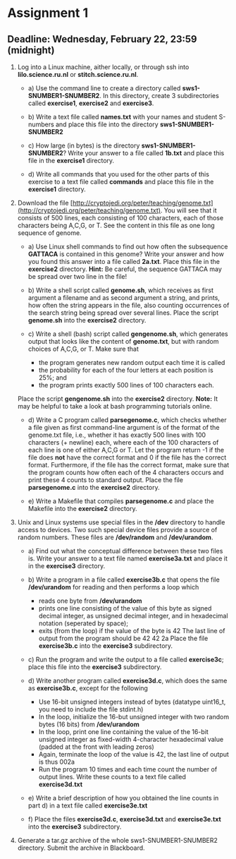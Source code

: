 # Assignment 1

## Deadline: Wednesday, February 22, 23:59 (midnight)

1. Log into a Linux machine, aither locally, or through ssh into **lilo.science.ru.nl** or **stitch.science.ru.nl**.

	* a) Use the command line to create a directory called **sws1-SNUMBER1-SNUMBER2**. In this directory, create 3 subdirectories called **exercise1**, **exercise2** and **exercise3**.

	* b) Write a text file called **names.txt** with your names and student S-numbers and place this file into the directory **sws1-SNUMBER1-SNUMBER2**

	* c) How large (in bytes) is the directory **sws1-SNUMBER1-SNUMBER2**? Write your answer to a file called **1b.txt** and place this file in the **exercise1** directory.

	* d) Write all commands that you used for the other parts of this exercise to a text file called **commands** and place this file in the **exercise1** directory.

2. Download the file [http://cryptojedi.org/peter/teaching/genome.txt](http://cryptojedi.org/peter/teaching/genome.txt). You will see that it consists of 500 lines, each consisting of 100 characters, each of those characters being A,C,G, or T. See the content in this file as one long sequence of genome.

	* a) Use Linux shell commands to find out how often the subsequence **GATTACA** is contained in this genome? Write your answer and how you found this answer into a file called **2a.txt**. Place this file in the **exercise2** directory. **Hint:** Be careful, the sequence GATTACA may be spread over two line in the file!

	* b) Write a shell script called **genome.sh**, which receives as first argument a filename and as second argument a string, and prints, how often the string appears in the file, also counting occurrences of the search string being spread over several lines. Place the script **genome.sh** into the **exercise2** directory.

	* c) Write a shell (bash) script called **gengenome.sh**, which generates output that looks like the content of **genome.txt**, but with random choices of A,C,G, or T. Make sure that 
		* the program generates new random output each time it is called
		* the probability for each of the four letters at each position is 25%; and
		* the program prints exactly 500 lines of 100 characters each.

	Place the script **gengenome.sh** into the **exercise2** directory. **Note:** It may be helpful to take a look at bash programming tutorials online.

	* d) Write a C program called **parsegenome.c**, which checks whether a file given as first command-line argument is of the format of the genome.txt file, i.e., whether it has exactly 500 lines with 100 characters (+ newline) each, where each of the 100 characters of each line is one of either A,C,G or T. Let the program return -1 if the file does **not** have the correct format and 0 if the file has the correct format. Furthermore, if the file has the correct format, make sure that the program counts how often each of the 4 characters occurs and print these 4 counts to standard output. Place the file **parsegenome.c** into the **exercise2** directory.

	* e) Write a Makefile that compiles **parsegenome.c** and place the Makefile into the **exercise2** directory.

3. Unix and Linux systems use special files in the **/dev** directory to handle access to devices. Two such special device files provide a source of random numbers. These files are **/dev/random** and **/dev/urandom**.

	* a) Find out what the conceptual difference between these two files is. Write your answer to a text file named **exercise3a.txt** and place it in the **exercise3** directory.

	* b) Write a program in a file called **exercise3b.c** that opens the file **/dev/urandom** for reading and then performs a loop which
		* reads one byte from **/dev/urandom**
		* prints one line consisting of the value of this byte as signed decimal integer, as unsigned decimal integer, and in hexadecimal notation (seperated by space);
		* exits (from the loop) if the value of the byte is 42
	The last line of output from the program should be 42 42 2a
	Place the file **exercise3b.c** into the **exercise3** subdirectory.

	* c) Run the program and write the output to a file called **exercise3c**; place this file into the **exercise3** subdirectory.

	* d) Write another program called **exercise3d.c**, which does the same as **exercise3b.c**, except for the following
		* Use 16-bit unsigned integers instead of bytes (datatype uint16_t, you need to include the file stdint.h)
		* In the loop, initialize the 16-but unsigned integer with two random bytes (16 bits) from **/dev/urandom**
		* In the loop, print one line containing the value of the 16-bit unsigned integer as fixed-width 4-character hexadecimal value (padded at the front with leading zeros)
		* Again, terminate the loop of the value is 42, the last line of output is thus 002a
		* Run the program 10 times and each time count the number of output lines. Write these counts to a text file called **exercise3d.txt**
	* e) Write a brief description of how you obtained the line counts in part d) in a text file called **exercise3e.txt**
	
	* f) Place the files **exercise3d.c**, **exercise3d.txt** and **exercise3e.txt** into the **exercise3** subdirectory.

4. Generate a tar.gz archive of the whole sws1-SNUMBER1-SNUMBER2 directory. Submit the archive in Blackboard.		











